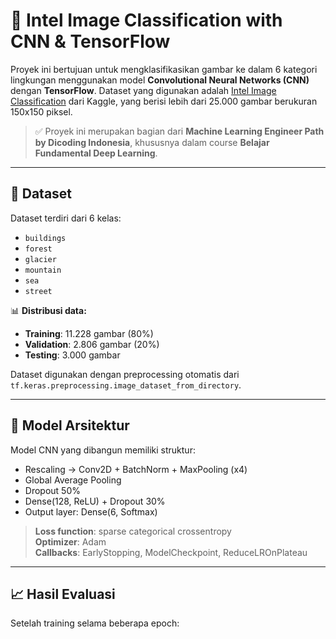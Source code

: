 # 🧠 Intel Image Classification with CNN & TensorFlow

Proyek ini bertujuan untuk mengklasifikasikan gambar ke dalam 6 kategori lingkungan menggunakan model **Convolutional Neural Networks (CNN)** dengan **TensorFlow**. Dataset yang digunakan adalah [Intel Image Classification](https://www.kaggle.com/datasets/puneet6060/intel-image-classification) dari Kaggle, yang berisi lebih dari 25.000 gambar berukuran 150x150 piksel.

> ✅ Proyek ini merupakan bagian dari **Machine Learning Engineer Path by Dicoding Indonesia**, khususnya dalam course **Belajar Fundamental Deep Learning**.

---

## 📁 Dataset

Dataset terdiri dari 6 kelas:
- `buildings`
- `forest`
- `glacier`
- `mountain`
- `sea`
- `street`

📊 **Distribusi data:**
- **Training**: 11.228 gambar (80%)
- **Validation**: 2.806 gambar (20%)
- **Testing**: 3.000 gambar

Dataset digunakan dengan preprocessing otomatis dari `tf.keras.preprocessing.image_dataset_from_directory`.

---

## 🧠 Model Arsitektur

Model CNN yang dibangun memiliki struktur:

- Rescaling → Conv2D + BatchNorm + MaxPooling (x4)
- Global Average Pooling
- Dropout 50%
- Dense(128, ReLU) + Dropout 30%
- Output layer: Dense(6, Softmax)

> **Loss function**: sparse categorical crossentropy  
> **Optimizer**: Adam  
> **Callbacks**: EarlyStopping, ModelCheckpoint, ReduceLROnPlateau

---

## 📈 Hasil Evaluasi

Setelah training selama beberapa epoch:

